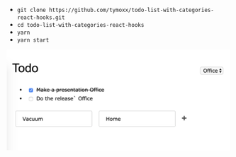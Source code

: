 - `git clone https://github.com/tymoxx/todo-list-with-categories-react-hooks.git`
- `cd todo-list-with-categories-react-hooks`
- `yarn`
- `yarn start`

![Screenshot](./screenshot.png)